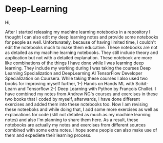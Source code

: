 # Deep-Learning

Hi,

After I started releasing my machine learning notebooks in a repository I thought I can also edit my deep learning notes and provide some notebooks for people as well. Unfortunately, because of having limited time, I couldn't edit the notebooks much to make them educative. These notebooks are not as detailed as my machine learning notebooks. They still include theory and application but not with a detailed explanation. These notebook are more like combinations of the things I have done while I was learning deep learning. They include my working during I was taking the courses Deep Learning Specialization and DeepLearning.AI TensorFlow Developer Specialization on Coursera. While taking these courses I also used two books for improving myself further, 1-) Hands on Hands ML with Scikit-Learn and Tensorflow 
2-) Deep Learning with Python by François Chollet. I have combined my notes from Andrew NG's courses and exercises in these two books that I coded by myself, afterwards, I have done different exercises and added them into these notebooks too. Now I am revising these noteeboks and while doing that, I add some more exercises as well as explanations for code (still not detailed as much as my machine learning notes) and also I'm planning to share them here. As a result, these notebooks are actually my notes and exercises from different sources combined with some extra notes. I hope some people can also make use of them and expediete their learning process.



